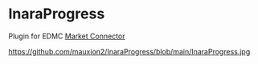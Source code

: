 # InaraProgress

Plugin for EDMC  [Market Connector](https://github.com/EDCD/EDMarketConnector/wiki)

https://github.com/mauxion2/InaraProgress/blob/main/InaraProgress.jpg




